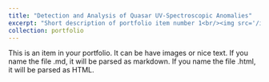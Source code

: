 ```yaml
---
title: "Detection and Analysis of Quasar UV-Spectroscopic Anomalies"
excerpt: "Short description of portfolio item number 1<br/><img src='/images/Projects/Anomaly_All_Composites.png' width='600px'>"
collection: portfolio
---
```


This is an item in your portfolio. It can be have images or nice text. If you name the file .md, it will be parsed as markdown. If you name the file .html, it will be parsed as HTML. 
